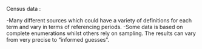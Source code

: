 Census data :

-Many different sources which could have a variety of definitions for each term and vary in terms of referencing periods.
-Some data is based on complete enumerations whilst others rely on sampling. The results can vary from very precise to “informed guesses”.
